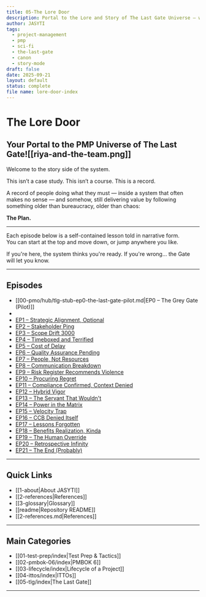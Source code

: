 ```yaml
---
title: 05-The Lore Door
description: Portal to the Lore and Story of The Last Gate Universe — where satire meets certification.
author: JASYTI
tags:
  - project-management
  - pmp
  - sci-fi
  - the-last-gate
  - canon
  - story-mode
draft: false
date: 2025-09-21
layout: default
status: complete
file name: lore-door-index
---
```


# The Lore Door  
## Your Portal to the PMP Universe of The Last Gate![[riya-and-the-team.png]]

Welcome to the story side of the system.

This isn’t a case study. This isn’t a course. This is a record.

A record of people doing what they must — inside a system that often makes no sense — and somehow, still delivering value by following something older than bureaucracy, older than chaos:

**The Plan.**

---

Each episode below is a self-contained lesson told in narrative form.  
You can start at the top and move down, or jump anywhere you like.

If you're here, the system thinks you're ready. If you're wrong... the Gate will let you know.

---

## Episodes

- [[00-pmo/hub/tlg-stub-ep0-the-last-gate-pilot.md|EP0 – The Grey Gate (Pilot)]]
- 
- [EP1 – Strategic Alignment, Optional](../100/stub-s1e01-strategic-align.md)
- [EP2 – Stakeholder Ping](../300/stub-s1e02-stakeholder-ping.md)
- [EP3 – Scope Drift 3000](../200/stub-s1e03-scope-drift-3000.md)
- [EP4 – Timeboxed and Terrified](../200/stub-s1e04-timeboxed-and-terrified.md)
- [EP5 – Cost of Delay](../200/stub-s1e05-cost-of-delay.md)
- [EP6 – Quality Assurance Pending](../200/stub-s1e06-quality-assurance-pending.md)
- [EP7 – People, Not Resources](../300/stub-s1e07-people-not-resources.md)
- [EP8 – Communication Breakdown](../300/stub-s1e08-communication-breakdown.md)
- [EP9 – Risk Register Recommends Violence](../200/stub-s1e09-risk-register-recommends-violence.md)
- [EP10 – Procuring Regret](../200/stub-s1e10-procuring-regret.md)
- [EP11 – Compliance Confirmed, Context Denied](../100/stub-s1e11-compliance-confirmed-context-denied.md)
- [EP12 – Hybrid Vigor](../200/stub-s1e12-hybrid-vigor.md)
- [EP13 – The Servant That Wouldn't](../300/stub-s1e13-the-servant-that-wouldnt.md)
- [EP14 – Power in the Matrix](../300/stub-s1e14-power-in-the-matrix.md)
- [EP15 – Velocity Trap](../200/stub-s1e15-velocity-trap.md)
- [EP16 – CCB Denied Itself](../200/stub-s1e16-ccb-denied-itself.md)
- [EP17 – Lessons Forgotten](../100/stub-s1e17-lessons-forgotten.md)
- [EP18 – Benefits Realization, Kinda](../100/stub-s1e18-benefits-realization-kinda.md)
- [EP19 – The Human Override](../300/stub-s1e19-the-human-override.md)
- [EP20 – Retrospective Infinity](../300/stub-s1e20-retrospective-infinity.md)
- [EP21 – The End (Probably)](../300/stub-s1e21-the-end-probably.md)

---

## Quick Links
- [[1-about|About JASYTI]]
- [[2-references|References]]
- [[3-glossary|Glossary]]
- [[readme|Repository README]]
- [[2-references.md|References]]

---

## Main Categories
- [[01-test-prep/index|Test Prep & Tactics]]
- [[02-pmbok-06/index|PMBOK 6]]
- [[03-lifecycle/index|Lifecycle of a Project]]
- [[04-ittos/index|ITTOs]]
- [[05-tlg/index|The Last Gate]]

---
